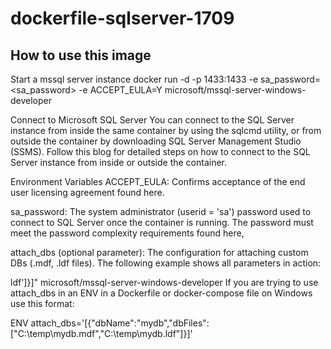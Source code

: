 # dockerfile-sqlserver-1709

## How to use this image
Start a mssql server instance
docker run -d -p 1433:1433 -e sa_password=<sa_password> -e ACCEPT_EULA=Y microsoft/mssql-server-windows-developer

Connect to Microsoft SQL Server
You can connect to the SQL Server instance from inside the same container by using the sqlcmd utility, or from outside the container by downloading SQL Server Management Studio (SSMS). Follow this blog for detailed steps on how to connect to the SQL Server instance from inside or outside the container.

Environment Variables
ACCEPT_EULA: Confirms acceptance of the end user licensing agreement found here.

sa_password: The system administrator (userid = 'sa') password used to connect to SQL Server once the container is running. The password must meet the password complexity requirements found here,

attach_dbs (optional parameter): The configuration for attaching custom DBs (.mdf, .ldf files). The following example shows all parameters in action:

ldf']}]" microsoft/mssql-server-windows-developer
If you are trying to use attach_dbs in an ENV in a Dockerfile or docker-compose file on Windows use this format:

ENV attach_dbs='[{"dbName":"mydb","dbFiles":["C:\\temp\\mydb.mdf","C:\\temp\\mydb.ldf"]}]'
